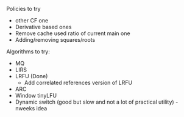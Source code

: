 
Policies to try
* other CF one
* Derivative based ones
* Remove cache used ratio of current main one
* Adding/removing squares/roots

Algorithms to try:
* MQ
* LIRS
* LRFU (Done)
	* Add correlated references version of LRFU
* ARC
* Window tinyLFU
* Dynamic switch (good but slow and not a lot of practical utility) - nweeks idea
